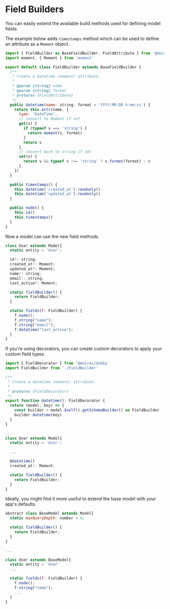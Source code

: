 # Field Builders

You can easily extend the available build methods used for defining model fields.

The example below adds `timestamps` method which can be used to define an attribute as a `Moment` object.

```javascript
import { FieldBuilder as BaseFieldBuilder, FieldAttribute } from '@moirei/dobby'
import moment, { Moment } from 'moment'

export default class FieldBuilder extends BaseFieldBuilder {
  /**
   * Create a datetime (moment) attribute.
   *
   * @param {string} name
   * @param {string} format
   * @returns {FieldAttribute}
   */
  public datetime(name: string, format = 'YYYY-MM-DD h:mm:ss') {
    return this.attr(name, {
      type: 'DateTime',
      // convert to Moment if set
      get(v) {
        if (typeof v === 'string') {
          return moment(v, format)
        }
        return v
      },
      // convert back to string if set
      set(v) {
        return v && typeof v !== 'string' ? v.format(format) : v
      },
    })
  }

  public timestamps() {
    this.datetime('created_at').readonly()
    this.datetime('updated_at').readonly()
  }

  public node() {
    this.id()
    this.timestamps()
  }
}
```

Now a model can use the new field methods.

```javascript
class User extends Model{
  static entity = 'User';

  id!: string;
  created_at!: Moment;
  updated_at?: Moment;
  name!: string;
  email!: string;
  last_active?: Moment;

  static fieldBuilder() {
    return FieldBuilder;
  }

  static fields(f: FieldBuilder) {
    f.node();
    f.string("name");
    f.string("email");
    f.datetime("last_active");
  }
}

```

If you're using decorators, you can create custom decorators to apply your custom field types.

```typescript
import { FieldDecorator } from '@moirei/dobby'
import FieldBuilder from './FieldBuilder'

/**
 * Create a datetime (moment) attribute.
 *
 * @returns {FieldDecorator}
 */
export function datetime(): FieldDecorator {
  return (model, key) => {
    const builder = model.$self().getSchemaBuilder() as FieldBuilder
    builder.datetime(key)
  }
}

...
class User extends Model{
  static entity = 'User';

  ...

  @datetime()
  created_at!: Moment;

  static fieldBuilder() {
    return FieldBuilder;
  }
}
```

Ideally, you might find it more useful to extend the base model with your app's defaults.

```javascript
abstract class BaseModel extends Model{
  static maxQueryDepth: number = 4;

  static fieldBuilder() {
    return FieldBuilder;
  }
}

...

class User extends BaseModel{
  static entity = 'User'
  ...

  static fields(f: FieldBuilder) {
    f.node();
    f.string("name");
    ...
  }
}

```

